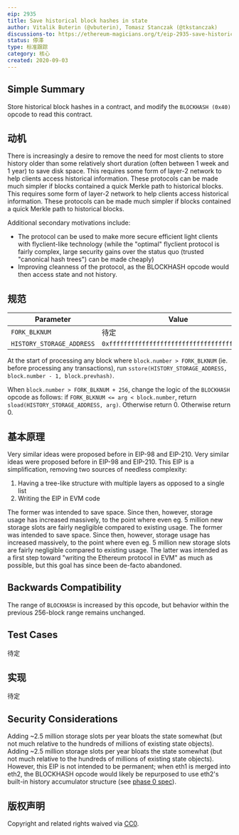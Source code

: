 ```yaml
---
eip: 2935
title: Save historical block hashes in state
author: Vitalik Buterin (@vbuterin), Tomasz Stanczak (@tkstanczak)
discussions-to: https://ethereum-magicians.org/t/eip-2935-save-historical-block-hashes-in-state/4565
status: 停滞
type: 标准跟踪
category: 核心
created: 2020-09-03
---
```


## Simple Summary

Store historical block hashes in a contract, and modify the `BLOCKHASH (0x40)` opcode to read this contract.

## 动机

There is increasingly a desire to remove the need for most clients to store history older than some relatively short duration (often between 1 week and 1 year) to save disk space. This requires some form of layer-2 network to help clients access historical information. These protocols can be made much simpler if blocks contained a quick Merkle path to historical blocks. This requires some form of layer-2 network to help clients access historical information. These protocols can be made much simpler if blocks contained a quick Merkle path to historical blocks.

Additional secondary motivations include:

* The protocol can be used to make more secure efficient light clients with flyclient-like technology (while the "optimal" flyclient protocol is fairly complex, large security gains over the status quo (trusted "canonical hash trees") can be made cheaply)
* Improving cleanness of the protocol, as the BLOCKHASH opcode would then access state and not history.

## 规范

| Parameter                 | Value                                        |
| ------------------------- | -------------------------------------------- |
| `FORK_BLKNUM`             | 待定                                           |
| `HISTORY_STORAGE_ADDRESS` | `0xfffffffffffffffffffffffffffffffffffffffe` |

At the start of processing any block where `block.number > FORK_BLKNUM` (ie. before processing any transactions), run `sstore(HISTORY_STORAGE_ADDRESS, block.number - 1, block.prevhash)`.

When `block.number > FORK_BLKNUM + 256`, change the logic of the `BLOCKHASH` opcode as follows: if `FORK_BLKNUM <= arg < block.number`, return `sload(HISTORY_STORAGE_ADDRESS, arg)`. Otherwise return 0. Otherwise return 0.

## 基本原理

Very similar ideas were proposed before in EIP-98 and EIP-210. Very similar ideas were proposed before in EIP-98 and EIP-210. This EIP is a simplification, removing two sources of needless complexity:

1. Having a tree-like structure with multiple layers as opposed to a single list
2. Writing the EIP in EVM code

The former was intended to save space. Since then, however, storage usage has increased massively, to the point where even eg. 5 million new storage slots are fairly negligible compared to existing usage. The former was intended to save space. Since then, however, storage usage has increased massively, to the point where even eg. 5 million new storage slots are fairly negligible compared to existing usage. The latter was intended as a first step toward "writing the Ethereum protocol in EVM" as much as possible, but this goal has since been de-facto abandoned.

## Backwards Compatibility

The range of `BLOCKHASH` is increased by this opcode, but behavior within the previous 256-block range remains unchanged.

## Test Cases

待定

## 实现

待定

## Security Considerations

Adding ~2.5 million storage slots per year bloats the state somewhat (but not much relative to the hundreds of millions of existing state objects). Adding ~2.5 million storage slots per year bloats the state somewhat (but not much relative to the hundreds of millions of existing state objects). However, this EIP is not intended to be permanent; when eth1 is merged into eth2, the BLOCKHASH opcode would likely be repurposed to use eth2's built-in history accumulator structure (see [phase 0 spec](https://github.com/ethereum/annotated-spec/blob/master/phase0/beacon-chain.md#slots_per_historical_root)).

## 版权声明

Copyright and related rights waived via [CC0](../LICENSE.md).
